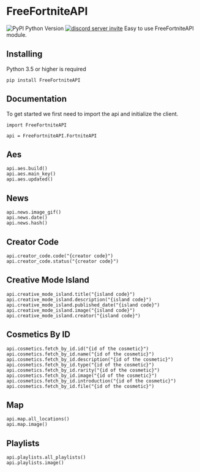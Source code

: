 # FreeFortniteAPI
![PyPI Python Version](https://img.shields.io/pypi/pyversions/fortnite-api?label=python%20version&logo=python&logoColor=yellow)
[![discord server invite](https://discordapp.com/api/guilds/881251978951397396/embed.png)](https://discord.com/invite/pFUTyqqcUx)
Easy to use FreeFortniteAPI module.

## Installing

Python 3.5 or higher is required

```
pip install FreeFortniteAPI
```

## Documentation

To get started we first need to import the api and initialize the client.

```
import FreeFortniteAPI

api = FreeFortniteAPI.FortniteAPI
```

## Aes
```
api.aes.build()
api.aes.main_key()
api.aes.updated()
```

## News
```
api.news.image_gif()
api.news.date()
api.news.hash()
```

## Creator Code
```
api.creator_code.code("{creator code}")
api.creator_code.status("{creator code}")
```

## Creative Mode Island
```
api.creative_mode_island.title("{island code}")
api.creative_mode_island.description("{island code}")
api.creative_mode_island.published_date("{island code}")
api.creative_mode_island.image("{island code}")
api.creative_mode_island.creator("{island code}")
```

## Cosmetics By ID
```
api.cosmetics.fetch_by_id.id("{id of the cosmetic}")
api.cosmetics.fetch_by_id.name("{id of the cosmetic}")
api.cosmetics.fetch_by_id.description("{id of the cosmetic}")
api.cosmetics.fetch_by_id.type("{id of the cosmetic}")
api.cosmetics.fetch_by_id.rarity("{id of the cosmetic}")
api.cosmetics.fetch_by_id.image("{id of the cosmetic}")
api.cosmetics.fetch_by_id.introduction("{id of the cosmetic}")
api.cosmetics.fetch_by_id.file("{id of the cosmetic}")
```

## Map
```
api.map.all_locations()
api.map.image()
```

## Playlists
```
api.playlists.all_playlists()
api.playlists.image()
```